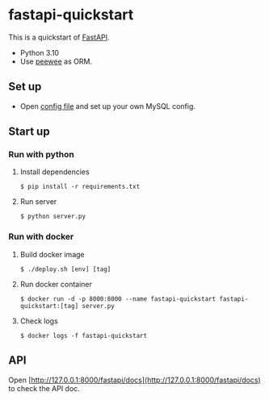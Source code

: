 # fastapi-quickstart

This is a quickstart of [FastAPI](https://fastapi.tiangolo.com).
- Python 3.10
- Use [peewee](https://github.com/coleifer/peewee) as ORM.

## Set up
- Open [config file](app/config/config_local.toml) and set up your own MySQL config.

## Start up

### Run with python
1. Install dependencies
    ```shell
    $ pip install -r requirements.txt
    ```
   
2. Run server
    ```shell
    $ python server.py
    ```

### Run with docker
 
1. Build docker image
    ```shell
    $ ./deploy.sh [env] [tag]
    ```

2. Run docker container
    ```shell
    $ docker run -d -p 8000:8000 --name fastapi-quickstart fastapi-quickstart:[tag] server.py
    ```

3. Check logs
    ```shell
    $ docker logs -f fastapi-quickstart
    ```


## API

Open [http://127.0.0.1:8000/fastapi/docs](http://127.0.0.1:8000/fastapi/docs) to check the API doc.
